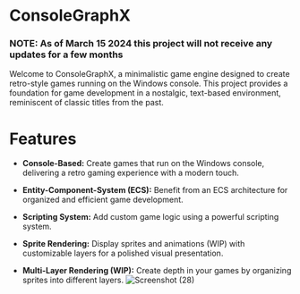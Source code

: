 # ConsoleGraphX

### NOTE: As of March 15 2024 this project will not receive any updates for a few months

Welcome to ConsoleGraphX, a minimalistic game engine designed to create retro-style games running on the Windows console. This project provides a foundation for game development in a nostalgic, text-based environment, reminiscent of classic titles from the past.

# Features
* **Console-Based:** Create games that run on the Windows console, delivering a retro gaming experience with a modern touch.

* **Entity-Component-System (ECS):** Benefit from an ECS architecture for organized and efficient game development.
  
* **Scripting System:** Add custom game logic using a powerful scripting system.

* **Sprite Rendering:** Display sprites and animations (WIP) with customizable layers for a polished visual presentation.

* **Multi-Layer Rendering (WIP):** Create depth in your games by organizing sprites into different layers.
![Screenshot (28)](https://github.com/Curtidor/ConsoleGraphX/assets/103538997/6cc061ea-79d0-41e6-b3f2-f4d2a7d2e323)
